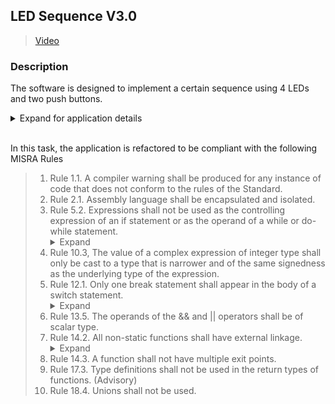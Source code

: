 ## LED Sequence V3.0 

> [Video](https://drive.google.com/file/d/1sSYOZr4kZuifZRUjBmKqcdoNc-xjbM28/view?usp=sharing)

### Description 

The software is designed to implement a certain sequence using 4 LEDs and two push buttons.

<details>
  <summary>Expand for application details <br></br></summary>

1.   The LED sequence is described below
>1.   Initially (OFF, OFF, OFF, OFF)
>2.   Press 1 (BLINK_1, OFF, OFF, OFF)
>3.   Press 2 (BLINK_1, BLINK_1, OFF, OFF)
>4.   Press 3 (BLINK_1, BLINK_1, BLINK_1, OFF)
>5.   Press 4 (BLINK_1, BLINK_1, BLINK_1, BLINK_1)
>6.   Press 5 (OFF, BLINK_1, BLINK_1, BLINK_1)
>7.   Press 6 (OFF, OFF, BLINK_1, BLINK_1)
>8.   Press 7 (OFF, OFF, OFF, BLINK_1)
>9.   Press 8 (OFF, OFF, OFF, OFF)
>10. Press 9 (BLINK_1, OFF, OFF, OFF)

2.   When BUTTON1 has pressed the blinking on and off durations will be changed 
>1.   No press → BLINK_1 mode (ON: 100ms, OFF: 900ms)
>2.   First press → BLINK_2 mode (ON: 200ms, OFF: 800ms)
>3.   Second press → BLINK_3 mode (ON: 300ms, OFF: 700ms)
>4.   Third press → BLINK_4 mode (ON: 500ms, OFF: 500ms)
>5.   Fourth press → BLINK_5 mode (ON: 800ms, OFF: 200ms)
>6.   Fifth press → BLINK_1 mode

<br></br>
</details>

In this task, the application is refactored to be compliant with the following MISRA Rules

>1. Rule 1.1. A compiler warning shall be produced for any instance of code that does not conform to the rules of the Standard.
>2. Rule 2.1. Assembly language shall be encapsulated and isolated.
>3. Rule 5.2. Expressions shall not be used as the controlling expression of an if statement or as the operand of a while or do-while statement.<details><summary>Expand</summary>  Rule 14.4 of the MISRA C:2012 guidelines states that "The controlling expression of an 'if' statement and the 'while' and 'do-while' expressions shall not contain persistent side effects." The guideline recommends that expressions used in these statements should be simple, and that any complex expressions should be broken down into simpler expressions or assigned to a temporary variable before being used in the statement.</details>
>4.  Rule 10.3, The value of a complex expression of integer type shall only be cast to a type that is narrower and of the same signedness as the underlying type of the expression.
>5.  Rule 12.1. Only one break statement shall appear in the body of a switch statement. <details><summary>Expand</summary> (Rule 15.2 of the MISRA C:2012 guidelines) The guideline recommends that switch statements should be structured with a single break statement at the end of each case block, and that additional break statements should not be used.</details>
>6.  Rule 13.5. The operands of the && and || operators shall be of scalar type.
>7.  Rule 14.2. All non-static functions shall have external linkage. <details><summary>Expand</summary> (Rule 8.4 of the MISRA C:2012 guidelines) The guideline recommends that all non-static functions should be declared with the extern keyword to ensure that they have external linkage. This helps to ensure that the functions are accessible from other translation units, which can be important in modular software architectures.</details>
>8.  Rule 14.3. A function shall not have multiple exit points.
>9.  Rule 17.3. Type definitions shall not be used in the return types of functions. (Advisory)
>10. Rule 18.4. Unions shall not be used.
